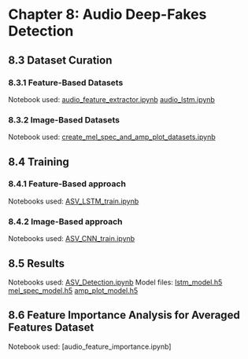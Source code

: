 # Chapter 8: Audio Deep-Fakes Detection

## 8.3 Dataset Curation
### 8.3.1 Feature-Based Datasets
Notebook used: [audio_feature_extractor.ipynb](Audio%20Deep-Fakes%20Detection/audio_feature_extractor.ipynb)
               [audio_lstm.ipynb](Audio%20Deep-Fakes%20Detection/audio_lstm.ipynb)
### 8.3.2 Image-Based Datasets 
Notebook used: [create_mel_spec_and_amp_plot_datasets.ipynb](Audio%20Deep-Fakes%20Detection/create_mel_spec_and_amp_plot_datasets.ipynb)

## 8.4 Training 
### 8.4.1 Feature-Based approach
Notebooks used: [ASV_LSTM_train.ipynb](Audio%20Deep-Fakes%20Detection/ASV_LSTM_train.ipynb)
### 8.4.2 Image-Based approach 
Notebooks used: [ASV_CNN_train.ipynb](Audio%20Deep-Fakes%20Detection/ASV_CNN_train.ipynb)

## 8.5 Results 
Notebooks used: [ASV_Detection.ipynb](Audio%20Deep-Fakes%20Detection/ASV_Detection.ipynb)
Model files: [lstm_model.h5](Audio%20Deep-Fakes%20Detection/lstm_model.h5)
             [mel_spec_model.h5](Audio%20Deep-Fakes%20Detection/mel_spec_model.h5)
             [amp_plot_model.h5](Audio%20Deep-Fakes%20Detection/amp_plot_model.h5)

## 8.6 Feature Importance Analysis for Averaged Features Dataset
Notebook used: [audio_feature_importance.ipynb]
